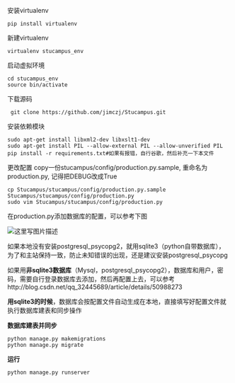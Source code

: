 安装virtualenv
```
pip install virtualenv
```

新建virtualenv

```
virtualenv stucampus_env
```
启动虚拟环境
```
cd stucampus_env
source bin/activate 
```

下载源码

```
 git clone https://github.com/jimczj/Stucampus.git
```

安装依赖模块 

```
sudo apt-get install libxml2-dev libxslt1-dev
sudo apt-get install PIL --allow-external PIL --allow-unverified PIL
pip install -r requirements.txt#如果有报错，自行谷歌，然后补充一下本文件
```
更改配置
copy一份stucampus/config/production.py.sample, 重命名为
production.py, 记得把DEBUG改成True

```
cp Stucampus/stucampus/config/production.py.sample Stucampus/stucampus/config/production.py
sudo vim Stucampus/stucampus/config/production.py
```
在production.py添加数据库的配置，可以参考下图

![这里写图片描述](http://img.blog.csdn.net/20160501014257812)

如果本地没有安装postgresql_psycopg2，就用sqlite3（python自带数据库），为了和主站保持一致，防止未知错误的出现，还是建议安装postgresql_psycopg

如果用**非sqlite3数据库**（Mysql，postgresql_psycopg2），数据库和用户，密码，需要自行登录数据库去添加，然后再配置上去，可以参考http://blog.csdn.net/qq_32445689/article/details/50988273

**用sqlite3的时候**，数据库会按配置文件自动生成在本地，直接填写好配置文件就执行数据库建表和同步操作

**数据库建表并同步**

```
python manage.py makemigrations
python manage.py migrate
```
**运行**

```
python manage.py runserver
```


